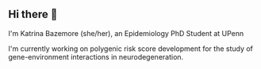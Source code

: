 ## Hi there 👋

I'm Katrina Bazemore (she/her), an Epidemiology PhD Student at UPenn

I'm currently working on polygenic risk score development for the study of gene-environment interactions in neurodegeneration.

<!--
**KSBazemore/KSBazemore** is a ✨ _special_ ✨ repository because its `README.md` (this file) appears on your GitHub profile.

Here are some ideas to get you started:

- 🔭 I’m currently working on ...
- 🌱 I’m currently learning ...
- 👯 I’m looking to collaborate on ...
- 🤔 I’m looking for help with ...
- 💬 Ask me about ...
- 📫 How to reach me: ...
- 😄 Pronouns: ...
- ⚡ Fun fact: ...
-->
